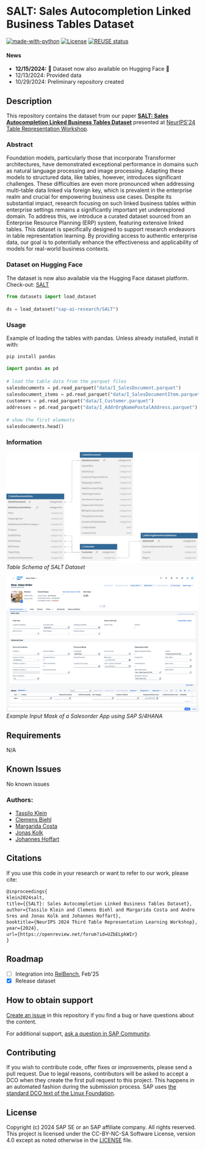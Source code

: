 <!--
SPDX-FileCopyrightText: 2017 Free Software Foundation Europe e.V. <https://fsfe.org>

SPDX-License-Identifier: CC-BY-NC-4.0
-->

# SALT: Sales Autocompletion Linked Business Tables Dataset
[![made-with-python](https://img.shields.io/badge/Made%20with-Python-red.svg)](#python)
[![License](https://img.shields.io/badge/license-CC--BY--NC--SA--4.0-blue)]()
[![REUSE status](https://api.reuse.software/badge/github.com/sap-samples/salt)](https://api.reuse.software/info/github.com/sap-samples/salt)




#### News
- **12/15/2024:** :confetti_ball: Dataset now also available on Hugging Face :tada:
- 12/13/2024: Provided data 
- 10/29/2024: Preliminary repository created


## Description
This repository contains the dataset from our paper [**SALT: Sales Autocompletion Linked Business Tables Dataset**](https://openreview.net/forum?id=UZbELpkWIr#discussion) presented at [NeurIPS'24 Table Representation Workshop](https://table-representation-learning.github.io/).

### Abstract
Foundation models, particularly those that incorporate Transformer architectures, have demonstrated exceptional performance in domains such as natural language processing and image processing. Adapting these models to structured data, like tables, however, introduces significant challenges. These difficulties are even more pronounced when addressing multi-table data linked via foreign key, which is prevalent in the enterprise realm and crucial for empowering business use cases. Despite its substantial impact, research focusing on such linked business tables within enterprise settings remains a significantly important yet underexplored domain.
To address this, we introduce a curated dataset sourced from an Enterprise Resource Planning (ERP) system, featuring extensive linked tables. This dataset is specifically designed to support research endeavors in table representation learning. By providing access to authentic enterprise data, our goal is to potentially enhance the effectiveness and applicability of models for real-world business contexts.

### Dataset on Hugging Face

The dataset is now also available via the Hugging Face dataset platform. Check-out: [SALT](https://huggingface.co/datasets/sap-ai-research/SALT)

```python
from datasets import load_dataset

ds = load_dataset("sap-ai-research/SALT")
```

### Usage

Example of loading the tables with pandas. Unless already installed, install it with: 

```bash
pip install pandas
```

```python
import pandas as pd

# load the table data from the parquet files
salesdocuments = pd.read_parquet("data/I_SalesDocument.parquet")
salesdocument_items = pd.read_parquet("data/I_SalesDocumentItem.parquet")
customers = pd.read_parquet("data/I_Customer.parquet")
addresses = pd.read_parquet("data/I_AddrOrgNamePostalAddress.parquet")

# show the first elements
salesdocuments.head()

```


### Information
![Table Schema of SALT Dataset](images/schema.svg?raw=true "SALT Schema")
*Table Schema of SALT Dataset*

![Screenshot of a Salesorder Input Mask](images/SAP_S4HANA_SalesOrder_App.png?raw=true "Salesorder Input Mask")
*Example Input Mask of a Salesorder App using SAP S/4HANA*

## Requirements
N/A

## Known Issues
No known issues

### Authors:
 - [Tassilo Klein](https://tjklein.github.io/)
 - [Clemens Biehl](https://www.linkedin.com/in/clemens-biehl-43a39a117/)
 - [Margarida Costa](https://www.linkedin.com/in/mariamargaridacosta/)
 - [Jonas Kolk](https://www.linkedin.com/in/jonas-kolk-b8a94b123/)
 - [Johannes Hoffart](https://www.linkedin.com/in/johanneshoffart/)

## Citations
If you use this code in your research or want to refer to our work, please cite:

```
@inproceedings{
klein2024salt,
title={{SALT}: Sales Autocompletion Linked Business Tables Dataset},
author={Tassilo Klein and Clemens Biehl and Margarida Costa and Andre Sres and Jonas Kolk and Johannes Hoffart},
booktitle={NeurIPS 2024 Third Table Representation Learning Workshop},
year={2024},
url={https://openreview.net/forum?id=UZbELpkWIr}
}
```

## Roadmap
- [ ] Integration into [RelBench](https://relbench.stanford.edu/), Feb'25
- [x] Release dataset

## How to obtain support
[Create an issue](https://github.com/SAP-samples/SALT/issues) in this repository if you find a bug or have questions about the content.
 
For additional support, [ask a question in SAP Community](https://answers.sap.com/questions/ask.html).

## Contributing
If you wish to contribute code, offer fixes or improvements, please send a pull request. Due to legal reasons, contributors will be asked to accept a DCO when they create the first pull request to this project. This happens in an automated fashion during the submission process. SAP uses [the standard DCO text of the Linux Foundation](https://developercertificate.org/).

## License
Copyright (c) 2024 SAP SE or an SAP affiliate company. All rights reserved. This project is licensed under the CC-BY-NC-SA Software License, version 4.0 except as noted otherwise in the [LICENSE](LICENSES/CC-BY-NC-4.0.txt) file.

